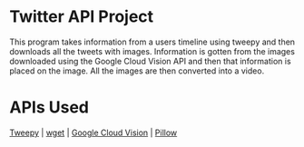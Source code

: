 # Twitter API Project
This program takes information from a users timeline using tweepy and then downloads all the tweets with images. Information is gotten from the images downloaded using the Google Cloud Vision API and then that information is placed on the image. All the images are then converted into a video.

# APIs Used
[Tweepy](https://github.com/tweepy/tweepy) | [wget](https://savannah.gnu.org/git/?group=wget) | [Google Cloud Vision](https://cloud.google.com/vision/) | [Pillow](https://pillow.readthedocs.io/en/latest/)


